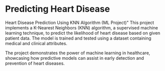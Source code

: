 # Predicting Heart Disease 
Heart Disease Prediction Using KNN Algorithm (ML Project)"
This project implements a K-Nearest Neighbors (KNN) algorithm, a supervised machine learning technique, to predict the likelihood of heart disease based on given patient data. The model is trained and tested using a dataset containing medical and clinical attributes.

The project demonstrates the power of machine learning in healthcare, showcasing how predictive models can assist in early detection and prevention of heart diseases.
